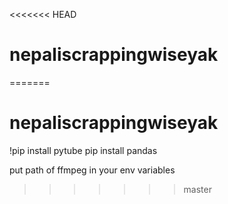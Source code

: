<<<<<<< HEAD
# nepaliscrappingwiseyak
=======
# nepaliscrappingwiseyak
!pip install pytube
pip install pandas


put path of ffmpeg in your env variables
>>>>>>> master
